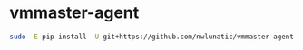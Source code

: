 vmmaster-agent
==============

```bash
sudo -E pip install -U git+https://github.com/nwlunatic/vmmaster-agent.git#egg=vmmaster_agent
```
